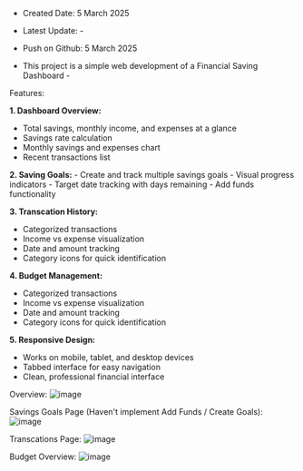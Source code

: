 - Created Date: 5 March 2025
- Latest Update: -
- Push on Github: 5 March 2025

- This project is a simple web development of a Financial Saving Dashboard -

Features:

**1. Dashboard Overview:**
   - Total savings, monthly income, and expenses at a glance
   - Savings rate calculation
   - Monthly savings and expenses chart
   - Recent transactions list

**2. Saving Goals:**
    - Create and track multiple savings goals
    - Visual progress indicators
    - Target date tracking with days remaining
    - Add funds functionality

**3. Transcation History:**
   - Categorized transactions
   - Income vs expense visualization
   - Date and amount tracking
   - Category icons for quick identification

**4. Budget Management:**
   - Categorized transactions
   - Income vs expense visualization
   - Date and amount tracking
   - Category icons for quick identification

**5. Responsive Design:**
   - Works on mobile, tablet, and desktop devices
   - Tabbed interface for easy navigation
   - Clean, professional financial interface

Overview: 
![image](https://github.com/user-attachments/assets/f367c6df-0f59-4665-a8da-8776ebcafdc5)

Savings Goals Page (Haven't implement Add Funds / Create Goals): 
![image](https://github.com/user-attachments/assets/03a9680e-4252-4c80-98af-091a779c18cf)

Transcations Page:
![image](https://github.com/user-attachments/assets/23618509-758c-4965-9aac-61470ffa170e)

Budget Overview:
![image](https://github.com/user-attachments/assets/339316e1-a55f-4e5f-8498-0c5715bafb51)

